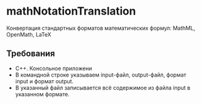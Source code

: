# mathNotationTranslation

Конвертация стандартных форматов математических формул: MathML, OpenMath, LaTeX

## Требования

- C++. Консольное приложени
- В командной строке указываем input-файл, output-файл, формат input и формат output.
- В указанный файл записывается всё содержимое из файла input в указанном формате.
